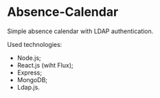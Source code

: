 # Absence-Calendar

Simple absence calendar with LDAP authentication.

Used technologies:
- Node.js;
- React.js (wiht Flux);
- Express;
- MongoDB;
- Ldap.js.
